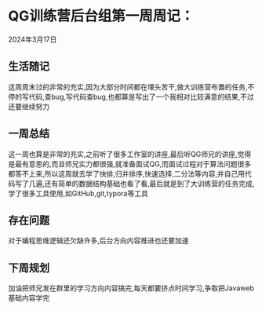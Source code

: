 # QG训练营后台组第一周周记：
2024年3月17日

## 生活随记

这周周末过的非常的充实,因为大部分时间都在埋头苦干,做大训练营布置的任务,不停的写代码,查bug,写代码查bug,也都算是写出了一个我相对比较满意的结果,不过还要继续努力

## 一周总结

这一周也算是非常的充实,之前听了很多工作室的讲座,最后听QG师兄的讲座,觉得是最有意思的,而且师兄实力都很强,就准备面试QG,而面试过程对于算法问题很多都答不上来,所以这周就去学了快排,归并排序,快速选择,二分法等内容,并自己用代码写了几遍,还有简单的数据结构基础也看了看,最后就是到了大训练营的任务完成,学了很多工具使用,如GitHub,git,typora等工具

## 存在问题

对于编程思维逻辑还欠缺许多,后台方向内容推进也还要加速

## 下周规划

加油把师兄发在群里的学习方向内容搞完,每天都要挤点时间学习,争取把Javaweb基础内容学完
